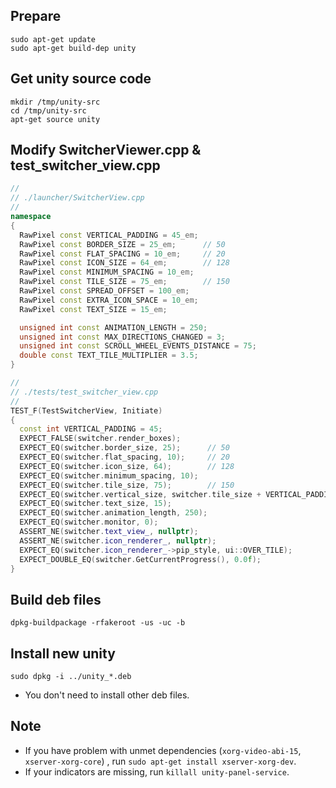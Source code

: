 ## Prepare

```shell
sudo apt-get update
sudo apt-get build-dep unity
```

## Get unity source code

```shell
mkdir /tmp/unity-src
cd /tmp/unity-src
apt-get source unity
```

## Modify SwitcherViewer.cpp & test_switcher_view.cpp

```cpp
//
// ./launcher/SwitcherView.cpp
//
namespace
{
  RawPixel const VERTICAL_PADDING = 45_em;
  RawPixel const BORDER_SIZE = 25_em;      // 50
  RawPixel const FLAT_SPACING = 10_em;     // 20
  RawPixel const ICON_SIZE = 64_em;        // 128
  RawPixel const MINIMUM_SPACING = 10_em;
  RawPixel const TILE_SIZE = 75_em;        // 150
  RawPixel const SPREAD_OFFSET = 100_em;
  RawPixel const EXTRA_ICON_SPACE = 10_em;
  RawPixel const TEXT_SIZE = 15_em;

  unsigned int const ANIMATION_LENGTH = 250;
  unsigned int const MAX_DIRECTIONS_CHANGED = 3;
  unsigned int const SCROLL_WHEEL_EVENTS_DISTANCE = 75;
  double const TEXT_TILE_MULTIPLIER = 3.5;
}
```

```cpp
//
// ./tests/test_switcher_view.cpp
//
TEST_F(TestSwitcherView, Initiate)
{
  const int VERTICAL_PADDING = 45;
  EXPECT_FALSE(switcher.render_boxes);
  EXPECT_EQ(switcher.border_size, 25);      // 50
  EXPECT_EQ(switcher.flat_spacing, 10);     // 20
  EXPECT_EQ(switcher.icon_size, 64);        // 128
  EXPECT_EQ(switcher.minimum_spacing, 10);
  EXPECT_EQ(switcher.tile_size, 75);        // 150
  EXPECT_EQ(switcher.vertical_size, switcher.tile_size + VERTICAL_PADDING * 2);
  EXPECT_EQ(switcher.text_size, 15);
  EXPECT_EQ(switcher.animation_length, 250);
  EXPECT_EQ(switcher.monitor, 0);
  ASSERT_NE(switcher.text_view_, nullptr);
  ASSERT_NE(switcher.icon_renderer_, nullptr);
  EXPECT_EQ(switcher.icon_renderer_->pip_style, ui::OVER_TILE);
  EXPECT_DOUBLE_EQ(switcher.GetCurrentProgress(), 0.0f);
}
```

## Build deb files

```shell
dpkg-buildpackage -rfakeroot -us -uc -b
```

## Install new unity

```shell
sudo dpkg -i ../unity_*.deb
```

- You don't need to install other deb files.

## Note

- If you have problem with unmet dependencies (`xorg-video-abi-15`, `xserver-xorg-core`) , run `sudo apt-get install xserver-xorg-dev`.
- If your indicators are missing, run `killall unity-panel-service`.
